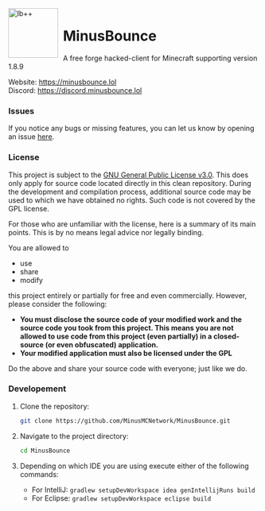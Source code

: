 
<img width="100" height="100" align="left" style="float: left; margin: 0 10px 0 0;" alt="lb++" src="src/main/resources/assets/minecraft/minusbounce/big.png">

# MinusBounce
A free forge hacked-client for Minecraft supporting version 1.8.9

Website: https://minusbounce.lol \
Discord: https://discord.minusbounce.lol

### Issues
If you notice any bugs or missing features, you can let us know by opening an issue [here](https://github.com/MinusMCNetwork/MinusBounce/issues).

### License
This project is subject to the [GNU General Public License v3.0](LICENSE). This does only apply for source code located directly in this clean repository. During the development and compilation process, additional source code may be used to which we have obtained no rights. Such code is not covered by the GPL license.

For those who are unfamiliar with the license, here is a summary of its main points. This is by no means legal advice nor legally binding.

You are allowed to
- use
- share
- modify

this project entirely or partially for free and even commercially. However, please consider the following:

- **You must disclose the source code of your modified work and the source code you took from this project. This means you are not allowed to use code from this project (even partially) in a closed-source (or even obfuscated) application.**
- **Your modified application must also be licensed under the GPL** 

Do the above and share your source code with everyone; just like we do.

### Developement

1. Clone the repository:

    ```bash
    git clone https://github.com/MinusMCNetwork/MinusBounce.git
    ```
   
2. Navigate to the project directory:

    ```bash
    cd MinusBounce
    ```

3. Depending on which IDE you are using execute either of the following commands:
   - For IntelliJ: `gradlew setupDevWorkspace idea genIntellijRuns build`
   - For Eclipse: `gradlew setupDevWorkspace eclipse build`

